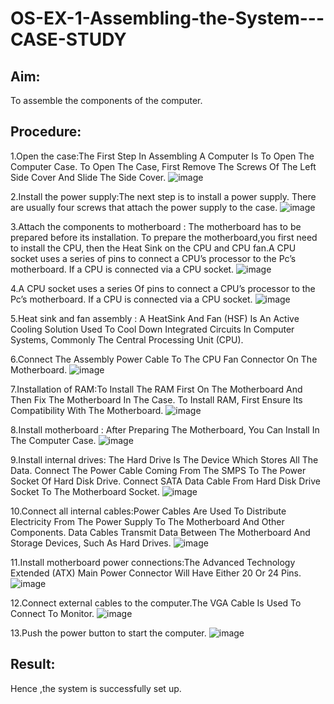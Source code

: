# OS-EX-1-Assembling-the-System---CASE-STUDY

## Aim:
To assemble the components of the computer.

## Procedure:
1.Open the case:The First Step In Assembling A Computer Is To Open The Computer Case. To Open The Case, First Remove The Screws Of The Left Side Cover And Slide The Side Cover.
![image](https://github.com/praveensaveetha/OS-EX-1-Assembling-the-System---CASE-STUDY/assets/119560117/feded23b-8510-40e4-9c9a-72758d4f44bb)


2.Install the power supply:The next step is to install a power supply. There are usually four screws that attach the power supply to the case.
![image](https://github.com/praveensaveetha/OS-EX-1-Assembling-the-System---CASE-STUDY/assets/119560117/ef1e97b8-c3b7-485d-ac15-31f7e3b76c6e)

3.Attach the components to motherboard : The motherboard has to be prepared before its installation. To prepare the motherboard,you first need to install the CPU, then the Heat Sink on the CPU and CPU fan.A CPU socket uses a series of pins to connect a CPU’s processor to the Pc’s motherboard. If a CPU is connected via a CPU socket.
![image](https://github.com/praveensaveetha/OS-EX-1-Assembling-the-System---CASE-STUDY/assets/119560117/c5961659-5648-4d28-b996-22fe5f31a03c)

4.A CPU socket uses a series Of pins to connect a CPU’s processor to the Pc’s motherboard. If a CPU is connected via a CPU socket.
![image](https://github.com/praveensaveetha/OS-EX-1-Assembling-the-System---CASE-STUDY/assets/119560117/05c3258f-5957-4dbd-b08a-37cbb6f312a1)

5.Heat sink and fan assembly : A HeatSink And Fan (HSF) Is An Active Cooling Solution Used To Cool Down Integrated Circuits In Computer Systems, Commonly The Central Processing Unit (CPU).

6.Connect The Assembly Power Cable To The CPU Fan Connector On The Motherboard.
![image](https://github.com/praveensaveetha/OS-EX-1-Assembling-the-System---CASE-STUDY/assets/119560117/ee2ced1c-1dbf-4ac4-86c5-8a55482c22ba)

7.Installation of RAM:To Install The RAM First On The Motherboard And Then Fix The Motherboard In The Case. To Install RAM, First Ensure Its Compatibility With The Motherboard.
![image](https://github.com/praveensaveetha/OS-EX-1-Assembling-the-System---CASE-STUDY/assets/119560117/dff0d159-49f8-495f-a292-178a2121c4ef)

8.Install motherboard : After Preparing The Motherboard, You Can Install In The Computer Case.
![image](https://github.com/praveensaveetha/OS-EX-1-Assembling-the-System---CASE-STUDY/assets/119560117/ca548ef8-a614-4640-9dc2-af1683b91411)

9.Install internal drives: The Hard Drive Is The Device Which Stores All The Data. Connect The Power Cable Coming From The SMPS To The Power Socket Of Hard Disk Drive. Connect SATA Data Cable From Hard Disk Drive Socket To The Motherboard Socket.
![image](https://github.com/praveensaveetha/OS-EX-1-Assembling-the-System---CASE-STUDY/assets/119560117/76c42ce8-5bff-4ed3-b465-c3d56ea61055)

10.Connect all internal cables:Power Cables Are Used To Distribute Electricity From The Power Supply To The Motherboard And Other Components. Data Cables Transmit Data Between The Motherboard And Storage Devices, Such As Hard Drives.
![image](https://github.com/praveensaveetha/OS-EX-1-Assembling-the-System---CASE-STUDY/assets/119560117/5db90ee2-4706-446c-9843-74b89eadecd3)

11.Install motherboard power connections:The Advanced Technology Extended (ATX) Main Power Connector Will Have Either 20 Or 24 Pins.
![image](https://github.com/praveensaveetha/OS-EX-1-Assembling-the-System---CASE-STUDY/assets/119560117/6b16dc0e-6a6f-4549-b9bc-f1858935bca4)

12.Connect external cables to the computer.The VGA Cable Is Used To Connect To Monitor.
![image](https://github.com/praveensaveetha/OS-EX-1-Assembling-the-System---CASE-STUDY/assets/119560117/b99682b8-df57-40b5-a838-71afed6f3590)

13.Push the power button to start the computer.
![image](https://github.com/praveensaveetha/OS-EX-1-Assembling-the-System---CASE-STUDY/assets/119560117/8655fc75-e9c5-4c87-afc3-b726fb4f39f9)


## Result:
Hence ,the system is successfully set up.

